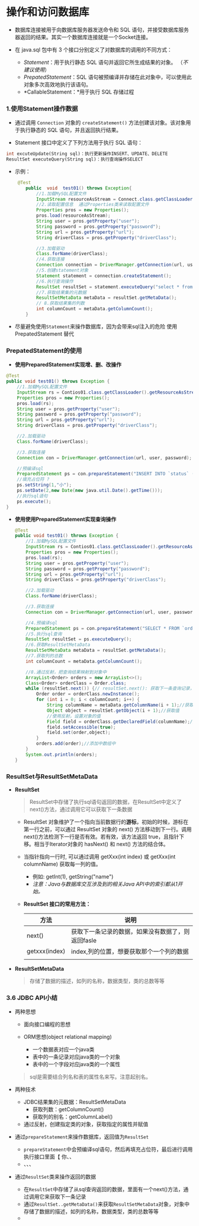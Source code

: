 # 操作和访问数据库

- 数据库连接被用于向数据库服务器发送命令和 SQL 语句，并接受数据库服务器返回的结果。其实一个数据库连接就是一个Socket连接。

- 在 java.sql 包中有 3 个接口分别定义了对数据库的调用的不同方式：
  - *Statement*：用于执行静态 SQL 语句并返回它所生成结果的对象。 （*不建议使用*）
  - *PrepatedStatement*：SQL 语句被预编译并存储在此对象中，可以使用此对象多次高效地执行该语句。
  - *CallableStatement：*用于执行 SQL 存储过程



### 1.使用Statement操作数据

- 通过调用 `Connection` 对象的 `createStatement()` 方法创建该对象。该对象用于执行静态的 SQL 语句，并且返回执行结果。

- Statement 接口中定义了下列方法用于执行 SQL 语句：

```sql
int excuteUpdate(String sql)：执行更新操作INSERT、UPDATE、DELETE
ResultSet executeQuery(String sql)：执行查询操作SELECT
```

- 示例：

  ```java
   @Test
      public  void  test01() throws Exception{
          //1.加载MySQL配置文件
          InputStream resourceAsStream = Connect.class.getClassLoader().getResourceAsStream("jdbc.properties");
          //2.读取配置信息  通过Properties类来读取配置文件
          Properties pros = new Properties();
          pros.load(resourceAsStream);
          String user = pros.getProperty("user");
          String password = pros.getProperty("password");
          String url = pros.getProperty("url");
          String driverClass = pros.getProperty("driverClass");
  
          //3.加载驱动
          Class.forName(driverClass);
          //4.获取连接
          Connection connection = DriverManager.getConnection(url, user, password);
          //5.创建statement对象
          Statement statement = connection.createStatement();
          //6.执行查询操作
          ResultSet resultSet = statement.executeQuery("select * from user");
          //7.获取结果集的元数据
          ResultSetMetaData metaData = resultSet.getMetaData();
          // 8.获取结果集的列数
          int columnCount = metaData.getColumnCount();
      }
  ```

- 尽量避免使用`Statement`来操作数据库，因为会带来sql注入的危险 使用 PrepatedStatement 替代

### PrepatedStatement的使用

- **使用PreparedStatement实现增、删、改操作**

```java
@Test
public void test01() throws Exception {
    //1.加载MySQL配置文件
    InputStream rs = Contios01.class.getClassLoader().getResourceAsStream("db.properties");
    Properties pros = new Properties();
    pros.load(rs);
    String user = pros.getProperty("user");
    String password = pros.getProperty("password");
    String url = pros.getProperty("url");
    String driverClass = pros.getProperty("driverClass");

    //2.加载驱动
    Class.forName(driverClass);

    //3.获取连接
    Connection con = DriverManager.getConnection(url, user, password);

    //预编译sql
    PreparedStatement ps = con.prepareStatement("INSERT INTO `status` (`name`,create_time) VALUES(?,?)");
    //填充占位符 ?
    ps.setString(1,"小");
    ps.setDate(2,new Date(new java.util.Date().getTime()));
    //执行sql语句
    ps.execute();
}
```

- **使用使用PreparedStatement实现查询操作**

  ```java
  @Test
  public void test01() throws Exception {
      //1.加载MySQL配置文件
      InputStream rs = Contios01.class.getClassLoader().getResourceAsStream("db.properties");
      Properties pros = new Properties();
      pros.load(rs);
      String user = pros.getProperty("user");
      String password = pros.getProperty("password");
      String url = pros.getProperty("url");
      String driverClass = pros.getProperty("driverClass");
  
      //2.加载驱动
      Class.forName(driverClass);
  
      //3.获取连接
      Connection con = DriverManager.getConnection(url, user, password);
  
      //4.预编译sql
      PreparedStatement ps = con.prepareStatement("SELECT * FROM `order`");
      //5.执行sql查询
      ResultSet resultSet = ps.executeQuery();
      //6.获取ResultSetMetaData
      ResultSetMetaData metaData = resultSet.getMetaData();
      //7.获取列的总数
      int columnCount = metaData.getColumnCount();
  
      //8.通过反射，把查询结果映射到对象中
      ArrayList<Order> orders = new ArrayList<>();
      Class<Order> orderClass = Order.class;
      while (resultSet.next()) {// resultSet.next(): 获取下一条查询记录，如果没有了则返回false
          Order order = orderClass.newInstance();
          for (int i = 0; i < columnCount; i++) {
              String columnName = metaData.getColumnName(i + 1);//获取字段名称
              Object object = resultSet.getObject(i + 1);//获取值
              //使用反射，设置对象的值
              Field field = orderClass.getDeclaredField(columnName);//通过反射获取属性
              field.setAccessible(true);
              field.set(order,object);
          }
          orders.add(order);//添加中数组中
      }
      System.out.println(orders);
  }
  ```

### ResultSet与ResultSetMetaData

- **ResultSet**

  > ResultSet中存储了执行sql语句返回的数据，在ResultSet中定义了next()方法，通过调用它可以获取下一条数据

  - ResultSet 对象维护了一个指向当前数据行的**游标**，初始的时候，游标在第一行之前，可以通过 ResultSet 对象的 next() 方法移动到下一行。调用 next()方法检测下一行是否有效。若有效，该方法返回 true，且指针下移。相当于Iterator对象的 hasNext() 和 next() 方法的结合体。

  - 当指针指向一行时, 可以通过调用 getXxx(int index) 或 getXxx(int columnName) 获取每一列的值。

    - 例如: getInt(1), getString("name")
    - *注意：Java与数据库交互涉及到的相关Java API中的索引都从1开始。*

  - **ResultSet 接口的常用方法：**

    | 方法          | 说明                                              |
    | ------------- | ------------------------------------------------- |
    | next()        | 获取下一条记录的数据，如果没有数据了，则返回fasle |
    | getxxx(index) | index,列的位置，想要获取那个一个列的数据          |
    |               |                                                   |

    

- **ResultSetMetaData**

  > 存储了数据的描述，如列的名称，数据类型，类的总数等等

### 3.6 JDBC API小结

- 两种思想

  - 面向接口编程的思想

  - ORM思想(object relational mapping)
    - 一个数据表对应一个java类
    - 表中的一条记录对应java类的一个对象
    - 表中的一个字段对应java类的一个属性

  > sql是需要结合列名和表的属性名来写。注意起别名。

- 两种技术

  - JDBC结果集的元数据：ResultSetMetaData
    - 获取列数：getColumnCount()
    - 获取列的别名：getColumnLabel()
  - 通过反射，创建指定类的对象，获取指定的属性并赋值
  
- 通过`prepareStatement`来操作数据库，返回值为`ResultSet`

  - `prepareStatement`中会预编译sql语句，然后再填充占位符，最后进行调用执行接口里面【 你、、
  - 、、、

  

- 通过`ResultSet`类来操作返回的数据

  - 在`ResultSet`中存储了从sql查询返回的数据，里面有一个next()方法，通过调用它来获取下一条记录
  - 通过`ResultSet..getMetaData()`来获取`ResultSetMetaData`对象，对象中存储了数据的描述，如列的名称，数据类型，类的总数等等
  - 
